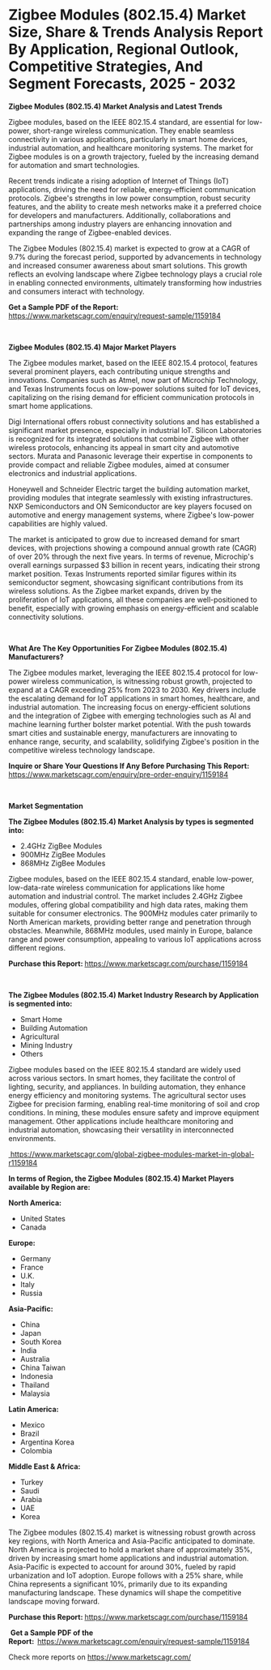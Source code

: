 <p><h1>Zigbee Modules (802.15.4) Market Size, Share & Trends Analysis Report By Application, Regional Outlook, Competitive Strategies, And Segment Forecasts, 2025 - 2032</h1></p><p><strong>Zigbee Modules (802.15.4) Market Analysis and Latest Trends</strong></p>
<p><p>Zigbee modules, based on the IEEE 802.15.4 standard, are essential for low-power, short-range wireless communication. They enable seamless connectivity in various applications, particularly in smart home devices, industrial automation, and healthcare monitoring systems. The market for Zigbee modules is on a growth trajectory, fueled by the increasing demand for automation and smart technologies.</p><p>Recent trends indicate a rising adoption of Internet of Things (IoT) applications, driving the need for reliable, energy-efficient communication protocols. Zigbee's strengths in low power consumption, robust security features, and the ability to create mesh networks make it a preferred choice for developers and manufacturers. Additionally, collaborations and partnerships among industry players are enhancing innovation and expanding the range of Zigbee-enabled devices.</p><p>The Zigbee Modules (802.15.4) market is expected to grow at a CAGR of 9.7% during the forecast period, supported by advancements in technology and increased consumer awareness about smart solutions. This growth reflects an evolving landscape where Zigbee technology plays a crucial role in enabling connected environments, ultimately transforming how industries and consumers interact with technology.</p></p>
<p><strong>Get a Sample PDF of the Report:&nbsp;</strong> <a href="https://www.marketscagr.com/enquiry/request-sample/1159184?utm_campaign=2482&utm_medium=2&utm_source=Github&utm_content=ia&utm_term=22032025&utm_id=zigbee-modules-802154">https://www.marketscagr.com/enquiry/request-sample/1159184</a></p>
<p>&nbsp;</p>
<p><strong>Zigbee Modules (802.15.4) Major Market Players</strong></p>
<p><p>The Zigbee modules market, based on the IEEE 802.15.4 protocol, features several prominent players, each contributing unique strengths and innovations. Companies such as Atmel, now part of Microchip Technology, and Texas Instruments focus on low-power solutions suited for IoT devices, capitalizing on the rising demand for efficient communication protocols in smart home applications.</p><p>Digi International offers robust connectivity solutions and has established a significant market presence, especially in industrial IoT. Silicon Laboratories is recognized for its integrated solutions that combine Zigbee with other wireless protocols, enhancing its appeal in smart city and automotive sectors. Murata and Panasonic leverage their expertise in components to provide compact and reliable Zigbee modules, aimed at consumer electronics and industrial applications.</p><p>Honeywell and Schneider Electric target the building automation market, providing modules that integrate seamlessly with existing infrastructures. NXP Semiconductors and ON Semiconductor are key players focused on automotive and energy management systems, where Zigbee's low-power capabilities are highly valued.</p><p>The market is anticipated to grow due to increased demand for smart devices, with projections showing a compound annual growth rate (CAGR) of over 20% through the next five years. In terms of revenue, Microchip's overall earnings surpassed $3 billion in recent years, indicating their strong market position. Texas Instruments reported similar figures within its semiconductor segment, showcasing significant contributions from its wireless solutions. As the Zigbee market expands, driven by the proliferation of IoT applications, all these companies are well-positioned to benefit, especially with growing emphasis on energy-efficient and scalable connectivity solutions.</p></p>
<p>&nbsp;</p>
<p><strong>What Are The Key Opportunities For Zigbee Modules (802.15.4) Manufacturers?</strong></p>
<p><p>The Zigbee modules market, leveraging the IEEE 802.15.4 protocol for low-power wireless communication, is witnessing robust growth, projected to expand at a CAGR exceeding 25% from 2023 to 2030. Key drivers include the escalating demand for IoT applications in smart homes, healthcare, and industrial automation. The increasing focus on energy-efficient solutions and the integration of Zigbee with emerging technologies such as AI and machine learning further bolster market potential. With the push towards smart cities and sustainable energy, manufacturers are innovating to enhance range, security, and scalability, solidifying Zigbee's position in the competitive wireless technology landscape.</p></p>
<p><strong>Inquire or Share Your Questions If Any Before Purchasing This Report:</strong> <a href="https://www.marketscagr.com/enquiry/pre-order-enquiry/1159184?utm_campaign=2482&utm_medium=2&utm_source=Github&utm_content=ia&utm_term=22032025&utm_id=zigbee-modules-802154">https://www.marketscagr.com/enquiry/pre-order-enquiry/1159184</a></p>
<p>&nbsp;</p>
<p><strong>Market Segmentation</strong></p>
<p><strong>The Zigbee Modules (802.15.4) Market Analysis by types is segmented into:</strong></p>
<p><ul><li>2.4GHz ZigBee Modules</li><li>900MHz ZigBee Modules</li><li>868MHz ZigBee Modules</li></ul></p>
<p><p>Zigbee modules, based on the IEEE 802.15.4 standard, enable low-power, low-data-rate wireless communication for applications like home automation and industrial control. The market includes 2.4GHz Zigbee modules, offering global compatibility and high data rates, making them suitable for consumer electronics. The 900MHz modules cater primarily to North American markets, providing better range and penetration through obstacles. Meanwhile, 868MHz modules, used mainly in Europe, balance range and power consumption, appealing to various IoT applications across different regions.</p></p>
<p><strong>Purchase this Report:&nbsp;</strong><a href="https://www.marketscagr.com/purchase/1159184?utm_campaign=2482&utm_medium=2&utm_source=Github&utm_content=ia&utm_term=22032025&utm_id=zigbee-modules-802154">https://www.marketscagr.com/purchase/1159184</a></p>
<p>&nbsp;</p>
<p><strong>The Zigbee Modules (802.15.4) Market Industry Research by Application is segmented into:</strong></p>
<p><ul><li>Smart Home</li><li>Building Automation</li><li>Agricultural</li><li>Mining Industry</li><li>Others</li></ul></p>
<p><p>Zigbee modules based on the IEEE 802.15.4 standard are widely used across various sectors. In smart homes, they facilitate the control of lighting, security, and appliances. In building automation, they enhance energy efficiency and monitoring systems. The agricultural sector uses Zigbee for precision farming, enabling real-time monitoring of soil and crop conditions. In mining, these modules ensure safety and improve equipment management. Other applications include healthcare monitoring and industrial automation, showcasing their versatility in interconnected environments.</p></p>
<p><a href="https://www.marketscagr.com/global-zigbee-modules-market-in-global-r1159184?utm_campaign=2482&utm_medium=2&utm_source=Github&utm_content=ia&utm_term=22032025&utm_id=zigbee-modules-802154">&nbsp;https://www.marketscagr.com/global-zigbee-modules-market-in-global-r1159184</a></p>
<p><strong>In terms of Region, the Zigbee Modules (802.15.4) Market Players available by Region are:</strong></p>
<p>
    <p> <strong> North America: </strong>
        <ul>
            <li>United States</li>
            <li>Canada</li>
        </ul>
        </p> 
    <p> <strong> Europe: </strong>
        <ul>
            <li>Germany</li>
            <li>France</li>
            <li>U.K.</li>
            <li>Italy</li>
            <li>Russia</li>
        </ul>
        </p> 
    <p> <strong> Asia-Pacific: </strong>
        <ul>
            <li>China</li>
            <li>Japan</li>
            <li>South Korea</li>
            <li>India</li>
            <li>Australia</li>
            <li>China Taiwan</li>
            <li>Indonesia</li>
            <li>Thailand</li>
            <li>Malaysia</li>
        </ul>
        </p> 
    <p> <strong> Latin America: </strong>
        <ul>
            <li>Mexico</li>
            <li>Brazil</li>
            <li>Argentina Korea</li>
            <li>Colombia</li>
        </ul>
        </p> 
    <p> <strong> Middle East & Africa: </strong>
        <ul>
            <li>Turkey</li>
            <li>Saudi</li>
            <li>Arabia</li>
            <li>UAE</li>
            <li>Korea</li>
        </ul>
    </p>
    </p>
<p><p>The Zigbee modules (802.15.4) market is witnessing robust growth across key regions, with North America and Asia-Pacific anticipated to dominate. North America is projected to hold a market share of approximately 35%, driven by increasing smart home applications and industrial automation. Asia-Pacific is expected to account for around 30%, fueled by rapid urbanization and IoT adoption. Europe follows with a 25% share, while China represents a significant 10%, primarily due to its expanding manufacturing landscape. These dynamics will shape the competitive landscape moving forward.</p></p>
<p><strong>Purchase this Report: </strong><a href="https://www.marketscagr.com/purchase/1159184?utm_campaign=2482&utm_medium=2&utm_source=Github&utm_content=ia&utm_term=22032025&utm_id=zigbee-modules-802154">https://www.marketscagr.com/purchase/1159184</a></p>
<p>&nbsp;<strong>Get a Sample PDF of the Report:&nbsp;&nbsp;</strong><a href="https://www.marketscagr.com/enquiry/request-sample/1159184?utm_campaign=2482&utm_medium=2&utm_source=Github&utm_content=ia&utm_term=22032025&utm_id=zigbee-modules-802154">https://www.marketscagr.com/enquiry/request-sample/1159184</a></p>
<p><strong></strong></p>
<p>Check more reports on <a href="https://www.marketscagr.com/?utm_campaign=2482&utm_medium=2&utm_source=Github&utm_content=ia&utm_term=22032025&utm_id=zigbee-modules-802154">https://www.marketscagr.com/</a></p>
